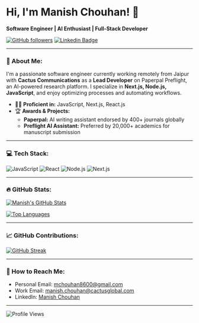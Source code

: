 # Hi, I'm Manish Chouhan! 👋

**Software Engineer | AI Enthusiast | Full-Stack Developer**

[![GitHub followers](https://img.shields.io/github/followers/Manish-Cactus?style=social)](https://github.com/your-github-username) [![Linkedin Badge](https://img.shields.io/badge/-manishchouhan08-blue?style=flat&logo=Linkedin&logoColor=white&link=https://www.linkedin.com/in/manishchouhan08/)](https://www.linkedin.com/in/manishchouhan08/)

---

### 🚀 About Me:

I'm a passionate software engineer currently working remotely from Jaipur with **Cactus Communications** as a **Lead Developer** on Paperpal Preflight, an AI-powered research platform. I specialize in **Next.js, Node.js, JavaScript**, and enjoy optimizing processes and automating workflows.

- 🧑‍💻 **Proficient in:** JavaScript, Next.js, React.js
- 🏆 **Awards & Projects:**
  - **Paperpal:** AI writing assistant endorsed by 400+ journals globally
  - **Preflight AI Assistant:** Preferred by 20,000+ academics for manuscript submission

---

### 💻 Tech Stack:

![JavaScript](https://img.shields.io/badge/-JavaScript-F7DF1E?style=flat-square&logo=javascript&logoColor=black)
![React](https://img.shields.io/badge/-React-61DAFB?style=flat-square&logo=react&logoColor=white)
![Node.js](https://img.shields.io/badge/-Node.js-339933?style=flat-square&logo=node.js&logoColor=white)
![Next.js](https://img.shields.io/badge/-Next.js-000000?style=flat-square&logo=next.js&logoColor=white)

---

### 🔥 GitHub Stats:

[![Manish's GitHub Stats](https://github-readme-stats.vercel.app/api?username=Manish-Cactus&show_icons=true&theme=radical)](https://github.com/your-github-username)

[![Top Languages](https://github-readme-stats.vercel.app/api/top-langs/?username=Manish-Cactus&layout=compact&theme=radical)](https://github.com/your-github-username)

---

### 📈 GitHub Contributions:

[![GitHub Streak](https://github-readme-streak-stats.herokuapp.com/?user=Manish-Cactus&theme=radical)](https://git.io/streak-stats)

---


### 📝 How to Reach Me:

- Personal Email: [mchouhan8600@gmail.com](mailto:mchouhan8600@gmail.com)
- Work Email: [manish.chouhan@cactusglobal.com](mailto:manish.chouhan@cactusglobal.com)
- LinkedIn: [Manish Chouhan](https://www.linkedin.com/in/manishchouhan08/)

---

![Profile Views](https://komarev.com/ghpvc/?username=Manish-Cactus&color=blue)
